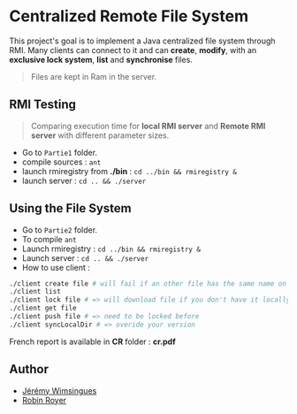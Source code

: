 # Centralized Remote File System

This project's goal is to implement a Java centralized file system through RMI.
Many clients can connect to it and can **create**, **modify**, with an **exclusive lock system**, **list** and **synchronise** files.

> Files are kept in Ram in the server.

## RMI Testing

> Comparing execution time for **local RMI server** and **Remote RMI server** with different parameter sizes. 

- Go to `Partie1` folder.
- compile sources : `ant`
- launch rmiregistry from **./bin** : `cd ../bin && rmiregistry &`
- launch server : `cd .. && ./server`

## Using the File System

- Go to `Partie2` folder.
- To compile `ant`
- Launch rmiregistry : `cd ../bin && rmiregistry &`
- Launch server : `cd .. && ./server`
- How to use client :

```bash
./client create file # will fail if an other file has the same name on the server
./client list 
./client lock file # => will download file if you don't have it locally
./client get file
./client push file # => need to be locked before
./client syncLocalDir # => overide your version
```

French report is available in **CR** folder : **cr.pdf**


## Author

- [Jérémy Wimsingues](https://github.com/JWimsingues/infonuagique-tp2)
- [Robin Royer](https://github.com/robinroyer)
